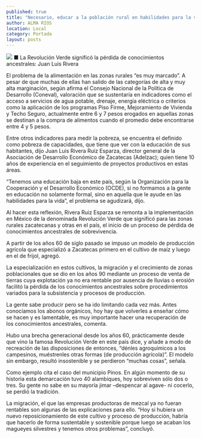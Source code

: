 ```yaml
---
published: true
title: "Necesario, educar a la población rural en habilidades para la vida, señala Adelzac"
author: ALMA RIOS
location: Local
category: Portada
layout: posts
---
```


![](http://i.imgur.com/DUHFCWrm.jpg)
■ La Revolución Verde significó la pérdida de conocimientos ancestrales: Juan Luis Rivera 

El problema de la alimentación en las zonas rurales “es muy marcado”. A pesar de que muchas de ellas han salido de las categorías de alta y muy alta marginación, según afirma el Consejo Nacional de la Política de Desarrollo (Coneval), valoración que se sustentaría en indicadores como el acceso a servicios de agua potable, drenaje, energía eléctrica o criterios como la aplicación de los programas Piso Firme, Mejoramiento de Vivienda y Techo Seguro, actualmente entre 6 y 7 pesos erogados en aquellas zonas se destinan a la compra de alimentos cuando el promedio debe encontrarse entre 4 y 5 pesos.

Entre otros indicadores para medir la pobreza, se encuentra el definido como pobreza de capacidades, que tiene que ver con la educación de sus habitantes, dijo Juan Luis Rivera Ruiz Esparza, director general de la Asociación de Desarrollo Económico de Zacatecas (Adelzac); quien tiene 10 años de experiencia en el seguimiento de proyectos productivos en estas áreas.

“Tenemos una educación baja en este país, según la Organización para la Cooperación y el Desarrollo Económico (OCDE), si no formamos a la gente en educación no solamente formal, sino en aquella que le ayude en las habilidades para la vida”, el problema se agudizará, dijo.

Al hacer esta reflexión, Rivera Ruiz Esparza se remonta a la implementación en México de la denominada Revolución Verde que significó para las zonas rurales zacatecanas y otras en el país, el inicio de un proceso de pérdida de conocimientos ancestrales de sobrevivencia.

A partir de los años 60 de siglo pasado se impuso un modelo de producción agrícola que especializó a Zacatecas primero en el cultivo de maíz y luego en el de frijol, agregó.

La especialización en estos cultivos, la migración y el crecimiento de zonas poblacionales que se dio en los años 90 mediante un proceso de venta de tierras cuya explotación ya no era rentable por ausencia de lluvias o erosión facilitó la pérdida de los conocimientos ancestrales sobre procedimientos variados para la subsistencia y procesos de producción.

La gente sabe producir pero se ha ido limitando cada vez más. Antes conocíamos los abonos orgánicos, hoy hay que volverles a enseñar cómo se hacen y es lamentable, es muy importante hacer una recuperación de los conocimientos ancestrales, comenta.

Hubo una brecha generacional desde los años 60, prácticamente desde que vino la famosa Revolución Verde en este país dice, y añade a modo de recreación de las disposiciones de entonces, “dénles agroquímicos a los campesinos, muéstrenles otras formas (de producción agrícola)”. El modelo sin embargo, resultó insostenible y se perdieron “muchas cosas”, señala.

Como ejemplo cita el caso del municipio Pinos. En algún momento de su historia esta demarcación tuvo 40 alambiques, hoy sobreviven sólo dos o tres. Su gente no sabe en su mayoría jimar –despencar al agave- ni cocerlo, se perdió la tradición.

La migración, el que las empresas productoras de mezcal ya no fueran rentables son algunas de las explicaciones para ello. “Hoy si hubiera un nuevo reposicionamiento de este cultivo y proceso de producción, habría que hacerlo de forma sustentable y sostenible porque luego se acaban los magueyes silvestres y tenemos otros problemas”, concluyó.
